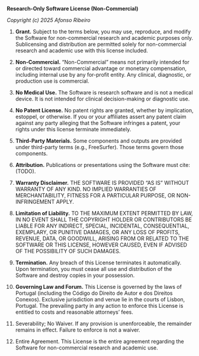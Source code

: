 **Research-Only Software License (Non-Commercial)**

_Copyright (c) 2025 Afonso Ribeiro_

1.  **Grant.** Subject to the terms below, you may use, reproduce, and modify the Software for
    non-commercial research and academic purposes only. Sublicensing and distribution are
    permitted solely for non-commercial research and academic use with this license included.
 
2.  **Non-Commercial.** “Non-Commercial” means not primarily intended for or directed toward
    commercial advantage or monetary compensation, including internal use by any for-profit
    entity. Any clinical, diagnostic, or production use is commercial.

3.  **No Medical Use.** The Software is research software and is not a medical device. It is not
    intended for clinical decision-making or diagnostic use.

4.  **No Patent License.** No patent rights are granted, whether by implication, estoppel, or
    otherwise. If you or your affiliates assert any patent claim against any party alleging
    that the Software infringes a patent, your rights under this license terminate immediately.

5.  **Third-Party Materials.** Some components and outputs are provided under third-party terms
    (e.g., FreeSurfer). Those terms govern those components.

6.  **Attribution.** Publications or presentations using the Software must cite:
    (TODO).

7.  **Warranty Disclaimer.** THE SOFTWARE IS PROVIDED “AS IS” WITHOUT WARRANTY OF ANY KIND.
    NO IMPLIED WARRANTIES OF MERCHANTABILITY, FITNESS FOR A PARTICULAR PURPOSE, OR
    NON-INFRINGEMENT APPLY.

8.  **Limitation of Liability.** TO THE MAXIMUM EXTENT PERMITTED BY LAW, IN NO EVENT SHALL THE
    COPYRIGHT HOLDER OR CONTRIBUTORS BE LIABLE FOR ANY INDIRECT, SPECIAL, INCIDENTAL, CONSEQUENTIAL,
    EXEMPLARY, OR PUNITIVE DAMAGES, OR ANY LOSS OF PROFITS, REVENUE, DATA, OR GOODWILL, ARISING FROM
    OR RELATED TO THE SOFTWARE OR THIS LICENSE, HOWEVER CAUSED, EVEN IF ADVISED OF THE POSSIBILITY
    OF SUCH DAMAGES.

9.	 **Termination.** Any breach of this License terminates it automatically. Upon termination, you must
    cease all use and distribution of the Software and destroy copies in your possession.

10. **Governing Law and Forum.** This License is governed by the laws of Portugal (including the
    Código do Direito de Autor e dos Direitos Conexos). Exclusive jurisdiction and venue lie in the
    courts of Lisbon, Portugal. The prevailing party in any action to enforce this License is entitled
    to costs and reasonable attorneys’ fees.

11. Severability; No Waiver. If any provision is unenforceable, the remainder remains in effect.
    Failure to enforce is not a waiver.
	
12. Entire Agreement. This License is the entire agreement regarding the Software for non-commercial research and academic use.
